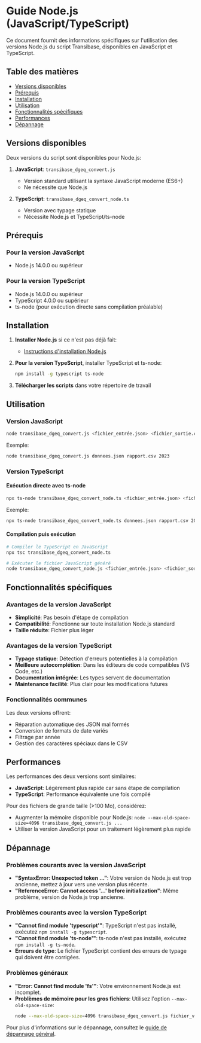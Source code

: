 # Guide Node.js (JavaScript/TypeScript)

Ce document fournit des informations spécifiques sur l'utilisation des versions Node.js du script Transibase, disponibles en JavaScript et TypeScript.

## Table des matières

- [Versions disponibles](#versions-disponibles)
- [Prérequis](#prérequis)
- [Installation](#installation)
- [Utilisation](#utilisation)
- [Fonctionnalités spécifiques](#fonctionnalités-spécifiques)
- [Performances](#performances)
- [Dépannage](#dépannage)

## Versions disponibles

Deux versions du script sont disponibles pour Node.js:

1. **JavaScript**: `transibase_dgeq_convert.js`
   - Version standard utilisant la syntaxe JavaScript moderne (ES6+)
   - Ne nécessite que Node.js

2. **TypeScript**: `transibase_dgeq_convert_node.ts`
   - Version avec typage statique
   - Nécessite Node.js et TypeScript/ts-node

## Prérequis

### Pour la version JavaScript

- Node.js 14.0.0 ou supérieur

### Pour la version TypeScript

- Node.js 14.0.0 ou supérieur
- TypeScript 4.0.0 ou supérieur
- ts-node (pour exécution directe sans compilation préalable)

## Installation

1. **Installer Node.js** si ce n'est pas déjà fait:
   - [Instructions d'installation Node.js](/doc/installation.md#nodejs)

2. **Pour la version TypeScript**, installer TypeScript et ts-node:
   ```bash
   npm install -g typescript ts-node
   ```

3. **Télécharger les scripts** dans votre répertoire de travail

## Utilisation

### Version JavaScript

```bash
node transibase_dgeq_convert.js <fichier_entrée.json> <fichier_sortie.csv> [année]
```

Exemple:
```bash
node transibase_dgeq_convert.js donnees.json rapport.csv 2023
```

### Version TypeScript

#### Exécution directe avec ts-node

```bash
npx ts-node transibase_dgeq_convert_node.ts <fichier_entrée.json> <fichier_sortie.csv> [année]
```

Exemple:
```bash
npx ts-node transibase_dgeq_convert_node.ts donnees.json rapport.csv 2023
```

#### Compilation puis exécution

```bash
# Compiler le TypeScript en JavaScript
npx tsc transibase_dgeq_convert_node.ts

# Exécuter le fichier JavaScript généré
node transibase_dgeq_convert_node.js <fichier_entrée.json> <fichier_sortie.csv> [année]
```

## Fonctionnalités spécifiques

### Avantages de la version JavaScript

- **Simplicité**: Pas besoin d'étape de compilation
- **Compatibilité**: Fonctionne sur toute installation Node.js standard
- **Taille réduite**: Fichier plus léger

### Avantages de la version TypeScript

- **Typage statique**: Détection d'erreurs potentielles à la compilation
- **Meilleure autocomplétion**: Dans les éditeurs de code compatibles (VS Code, etc.)
- **Documentation intégrée**: Les types servent de documentation
- **Maintenance facilité**: Plus clair pour les modifications futures

### Fonctionnalités communes

Les deux versions offrent:
- Réparation automatique des JSON mal formés
- Conversion de formats de date variés
- Filtrage par année
- Gestion des caractères spéciaux dans le CSV

## Performances

Les performances des deux versions sont similaires:

- **JavaScript**: Légèrement plus rapide car sans étape de compilation
- **TypeScript**: Performance équivalente une fois compilé

Pour des fichiers de grande taille (>100 Mo), considérez:
- Augmenter la mémoire disponible pour Node.js: `node --max-old-space-size=4096 transibase_dgeq_convert.js ...`
- Utiliser la version JavaScript pour un traitement légèrement plus rapide

## Dépannage

### Problèmes courants avec la version JavaScript

- **"SyntaxError: Unexpected token ..."**: Votre version de Node.js est trop ancienne, mettez à jour vers une version plus récente.
- **"ReferenceError: Cannot access '...' before initialization"**: Même problème, version de Node.js trop ancienne.

### Problèmes courants avec la version TypeScript

- **"Cannot find module 'typescript'"**: TypeScript n'est pas installé, exécutez `npm install -g typescript`.
- **"Cannot find module 'ts-node'"**: ts-node n'est pas installé, exécutez `npm install -g ts-node`.
- **Erreurs de type**: Le fichier TypeScript contient des erreurs de typage qui doivent être corrigées.

### Problèmes généraux

- **"Error: Cannot find module 'fs'"**: Votre environnement Node.js est incomplet.
- **Problèmes de mémoire pour les gros fichiers**: Utilisez l'option `--max-old-space-size`:
  ```bash
  node --max-old-space-size=4096 transibase_dgeq_convert.js fichier_volumineux.json sortie.csv
  ```

Pour plus d'informations sur le dépannage, consultez le [guide de dépannage général](/doc/troubleshooting.md).
